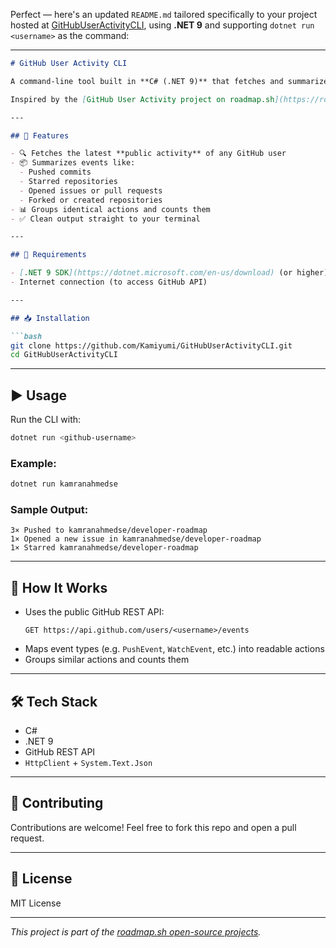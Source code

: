 Perfect — here's an updated `README.md` tailored specifically to your project hosted at [GitHubUserActivityCLI](https://github.com/Kamiyumi/GitHubUserActivityCLI), using **.NET 9** and supporting `dotnet run <username>` as the command:

---

```markdown
# GitHub User Activity CLI

A command-line tool built in **C# (.NET 9)** that fetches and summarizes a GitHub user's recent public activity — commits, stars, issues, pull requests, and more.

Inspired by the [GitHub User Activity project on roadmap.sh](https://roadmap.sh/projects/github-user-activity).

---

## 🚀 Features

- 🔍 Fetches the latest **public activity** of any GitHub user
- 📦 Summarizes events like:
  - Pushed commits
  - Starred repositories
  - Opened issues or pull requests
  - Forked or created repositories
- 📊 Groups identical actions and counts them
- ✅ Clean output straight to your terminal

---

## 🔧 Requirements

- [.NET 9 SDK](https://dotnet.microsoft.com/en-us/download) (or higher)
- Internet connection (to access GitHub API)

---

## 📥 Installation

```bash
git clone https://github.com/Kamiyumi/GitHubUserActivityCLI.git
cd GitHubUserActivityCLI
```

---

## ▶️ Usage

Run the CLI with:

```bash
dotnet run <github-username>
```

### Example:

```bash
dotnet run kamranahmedse
```

### Sample Output:

```
3× Pushed to kamranahmedse/developer-roadmap
1× Opened a new issue in kamranahmedse/developer-roadmap
1× Starred kamranahmedse/developer-roadmap
```

---

## 🧠 How It Works

- Uses the public GitHub REST API:
  ```
  GET https://api.github.com/users/<username>/events
  ```
- Maps event types (e.g. `PushEvent`, `WatchEvent`, etc.) into readable actions
- Groups similar actions and counts them

---

## 🛠 Tech Stack

- C#
- .NET 9
- GitHub REST API
- `HttpClient` + `System.Text.Json`

---

## 🙌 Contributing

Contributions are welcome! Feel free to fork this repo and open a pull request.

---

## 📄 License

MIT License

---

_This project is part of the [roadmap.sh open-source projects](https://roadmap.sh/projects/github-user-activity)._  
```
